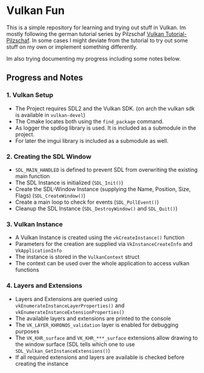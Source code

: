 # Vulkan Fun

This is a simple repository for learning and trying out stuff in Vulkan. Im mostly following the german tutorial series by Pilzschaf [Vulkan Tutorial-Pilzschaf](https://www.youtube.com/watch?v=WdbscnVj4ek&list=PLStQc0GqppuXgs6do23v_HKRrR32gJMm3).
In some cases I might deviate from the tutorial to try out some stuff on my own or implement something differently.


Im also trying documenting my progress including some notes below.  


## Progress and Notes

### 1. Vulkan Setup

- The Project requires SDL2 and the Vulkan SDK. (on arch the vulkan sdk is available in `vulkan-devel`)
- The Cmake locates both using the `find_package` command.
- As logger the spdlog library is used. It is included as a submodule in the project.
- For later the imgui library is included as a submodule as well.

### 2. Creating the SDL Window

- `SDL_MAIN_HANDLED` is defined to prevent SDL from overwriting the existing main function
- The SDL Instance is initialized (`SDL_Init()`)
- Create the SDL-Window Instance (supplying the Name, Position, Size, Flags) (`SDL_CreateWindow()`)
- Create a main loop to check for events (`SDL_PollEvent()`)
- Cleanup the SDL Instance (`SDL_DestroyWindow()` and `SDL_Quit()`)

### 3. Vulkan Instance

- A Vulkan Instance is created using the `vkCreateInstance()` function
- Parameters for the creation are supplied via  `VkInstanceCreateInfo` and `VkApplicationInfo`
- The instance is stored in the `VulkanContext` struct
- The context can be used over the whole application to access vulkan functions


### 4. Layers and Extensions

- Layers and Extensions are queried using `vkEnumerateInstanceLayerProperties()` and `vkEnumerateInstanceExtensionProperties()`
- The available layers and extensions are printed to the console
- The `VK_LAYER_KHRONOS_validation` layer is enabled for debugging purposes
- The `VK_KHR_surface` and `VK_KHR_***_surface` extensions allow drawing to the window surface (SDL tells which one to use `SDL_Vulkan_GetInstanceExtensions()`)
- If all required extensions and layers are available is checked before creating the instance





